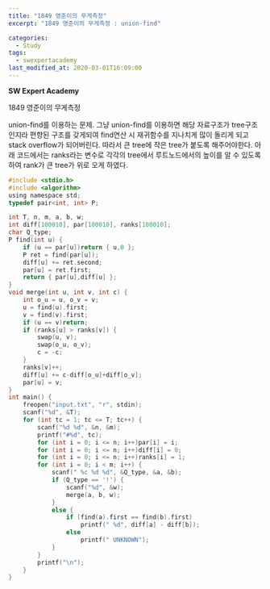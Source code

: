 ```yaml
---
title: "1849 영준이의 무게측정"
excerpt: "1849 영준이의 무게측정 : union-find"

categories:
  - Study
tags:
  - swexpertacademy
last_modified_at: 2020-03-01T16:09:00
---
```

**SW Expert Academy**

1849 영준이의 무게측정

union-find를 이용하는 문제. 
그냥 union-find를 이용하면 해당 자료구조가 tree구조인지라 편향된 구조를 갖게되여 find연산 시 재귀함수를 지나치게 많이 돌리게 되고 stack overflow가 되어버린다. 
따라서 큰 tree에 작은 tree가 붙도록 해주어야한다. 
아래 코드에서는 ranks라는 변수로 각각의 tree에서 루트노드에서의 높이를 알 수 있도록 하여 rank가 큰 tree가 위로 오게 하였다.


``` c
#include <stdio.h>
#include <algorithm>
using namespace std;
typedef pair<int, int> P;

int T, n, m, a, b, w;
int diff[100010], par[100010], ranks[100010];
char Q_type;
P find(int u) {
	if (u == par[u])return { u,0 };
	P ret = find(par[u]);
	diff[u] += ret.second;
	par[u] = ret.first;
	return { par[u],diff[u] };
}
void merge(int u, int v, int c) {
	int o_u = u, o_v = v;
	u = find(u).first;
	v = find(v).first;
	if (u == v)return;
	if (ranks[u] > ranks[v]) {
		swap(u, v);
		swap(o_u, o_v);
		c = -c;
	}
	ranks[v]++;
	diff[u] += c-diff[o_u]+diff[o_v];
	par[u] = v;
}
int main() {
	freopen("input.txt", "r", stdin);
	scanf("%d", &T);
	for (int tc = 1; tc <= T; tc++) {
		scanf("%d %d", &n, &m);
		printf("#%d", tc);
		for (int i = 0; i <= n; i++)par[i] = i;
		for (int i = 0; i <= n; i++)diff[i] = 0;
		for (int i = 0; i <= n; i++)ranks[i] = 1;
		for (int i = 0; i < m; i++) {
			scanf(" %c %d %d", &Q_type, &a, &b);
			if (Q_type == '!') {
				scanf("%d", &w);
				merge(a, b, w);
			}
			else {
				if (find(a).first == find(b).first)
					printf(" %d", diff[a] - diff[b]);
				else
					printf(" UNKNOWN");
			}
		}
		printf("\n");
	}
}
```